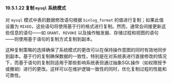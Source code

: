 #### 19.5.1.22 复制 `mysql` 系统模式

对 `mysql` 模式中表的数据修改语句根据 `binlog_format` 的值进行复制；如果此值设置为 `MIXED`，这些语句将使用基于行的格式进行复制。然而，通常会间接更新这些信息的语句——如 `GRANT`、`REVOKE` 以及操作触发器、存储过程和视图的语句——则使用基于语句的复制方式复制到副本。

这种复制策略的选择确保了系统模式的更改可以在保持操作意图的同时有效地同步到副本。基于行的复制确保数据的一致性，特别是在对系统表进行直接修改的情况下，而基于语句的复制则适用于那些影响系统表但通过抽象SQL操作（如权限授予或撤销）进行的更改。这样可以在维护逻辑一致性的同时，优化复制过程的性能和可靠性。